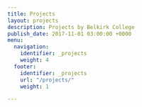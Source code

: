 ```yaml
---
title: Projects
layout: projects
description: Projects by Belkirk College
publish_date: 2017-11-01 03:00:00 +0000
menu:
  navigation:
    identifier: _projects
    weight: 4
  footer:
    identifier: _projects
    url: "/projects/"
    weight: 1

---
```

